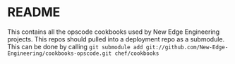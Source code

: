 # README #

This contains all the opscode cookbooks used by New Edge Engineering projects. This repos should pulled into a deployment repo as a submodule.
This can be done by calling `git submodule add git://github.com/New-Edge-Engineering/cookbooks-opscode.git chef/cookbooks`
